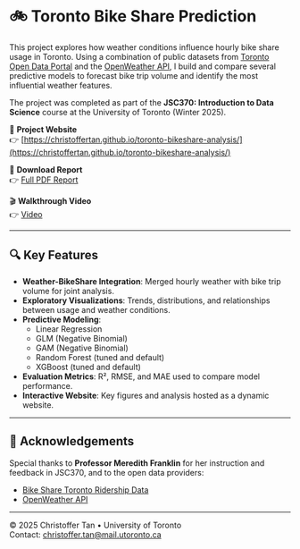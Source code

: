# 🚲 Toronto Bike Share Prediction

This project explores how weather conditions influence hourly bike share usage in Toronto. Using a combination of public datasets from [Toronto Open Data Portal](https://open.toronto.ca/dataset/bike-share-toronto-ridership-data/) and the [OpenWeather API](https://openweathermap.org/), I build and compare several predictive models to forecast bike trip volume and identify the most influential weather features.

The project was completed as part of the **JSC370: Introduction to Data Science** course at the University of Toronto (Winter 2025).

🔗 **Project Website**  
👉 [https://christoffertan.github.io/toronto-bikeshare-analysis/](https://christoffertan.github.io/toronto-bikeshare-analysis/)

📄 **Download Report**  
👉 [Full PDF Report](docs/report.pdf)

🎬 **Walkthrough Video**  
👉 [Video](https://utoronto-my.sharepoint.com/:v:/g/personal/christoffer_tan_mail_utoronto_ca/EfCtQox2bz9FqhsjDTdDjqkBGFrFcEL2v4vgwq7oELDKEA?e=PkftRt)

---

## 🔍 Key Features

- **Weather-BikeShare Integration**: Merged hourly weather with bike trip volume for joint analysis.
- **Exploratory Visualizations**: Trends, distributions, and relationships between usage and weather conditions.
- **Predictive Modeling**:
  - Linear Regression
  - GLM (Negative Binomial)
  - GAM (Negative Binomial)
  - Random Forest (tuned and default)
  - XGBoost (tuned and default)
- **Evaluation Metrics**: R², RMSE, and MAE used to compare model performance.
- **Interactive Website**: Key figures and analysis hosted as a dynamic website.

---

## 🙏 Acknowledgements

Special thanks to **Professor Meredith Franklin** for her instruction and feedback in JSC370, and to the open data providers:

- [Bike Share Toronto Ridership Data](https://open.toronto.ca/dataset/bike-share-toronto-ridership-data/)
- [OpenWeather API](https://openweathermap.org/)

---

© 2025 Christoffer Tan • University of Toronto  
Contact: [christoffer.tan@mail.utoronto.ca](mailto:christoffer.tan@mail.utoronto.ca)
